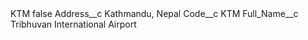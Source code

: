 <?xml version="1.0" encoding="UTF-8"?>
<CustomMetadata xmlns="http://soap.sforce.com/2006/04/metadata" xmlns:xsi="http://www.w3.org/2001/XMLSchema-instance" xmlns:xsd="http://www.w3.org/2001/XMLSchema">
    <label>KTM</label>
    <protected>false</protected>
    <values>
        <field>Address__c</field>
        <value xsi:type="xsd:string">Kathmandu, Nepal</value>
    </values>
    <values>
        <field>Code__c</field>
        <value xsi:type="xsd:string">KTM</value>
    </values>
    <values>
        <field>Full_Name__c</field>
        <value xsi:type="xsd:string">Tribhuvan International Airport</value>
    </values>
</CustomMetadata>
